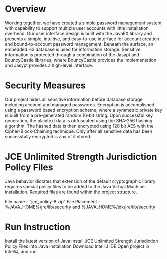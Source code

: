 # Overview

Working together, we have created a simple password management system with capability to support multiple user accounts with little installation overhead. Our user interface design is built with the JavaFX library and presents a simple, intuitive, and easy-to-use interface for account creation and bound-to-account password management. Beneath the surface, an embedded H2 database is used for information storage. Sensitive information is protected through a combination of the Jasypt and BouncyCastle libraries, where BouncyCastle provides the implementation and Jasypt provides a high-level interface.

# Security Measures
Our project hides all sensitive information before database storage, including account and managed passwords. Encryption is accomplished using a password based encryption scheme, where a symmetric private key is built from a pre-generated random 16-bit string. Upon successful key generation, the plaintext data is obfuscated using the SHA-256 hashing algorithm. The hashed data is then encrypted using 128 bit AES with the Cipher-Block-Chaining technique. Only after all sensitive data has been successfully encrypted is any of it stored.

# JCE Unlimited Strength Jurisdiction Policy Files
Java behavior dictates that extension of the default cryptographic library requires special policy files to be added to the Java Virtual Machine installation. Required files are found within the project structure.

File name - “jce_policy-8.zip”
File Placement - %JAVA_HOME%/jre/lib/security and %JAVA_HOME%/jdk/jre/lib/security

# Run Instruction

Install the latest version of Java
Install JCE Unlimited Strength Jurisdiction Policy Files into Java Installation
Download IntelliJ IDE
Open project in IntelliJ, and run
